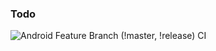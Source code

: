 ### Todo

![Android Feature Branch (!master, !release) CI](https://github.com/jerryOkafor/Todo/workflows/Android%20Feature%20Branch%20(!master,%20!release)%20CI/badge.svg)
